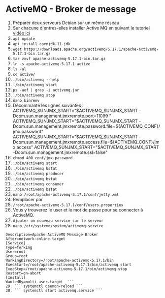 # ActiveMQ - Broker de message

1. Préparer deux serveurs Debian sur un même réseau.  
2. Sur chacune d'entres-elles installer Active MQ en suivant le tutoriel [vidéo ici](https://www.youtube.com/watch?v=DiOEbxZuZLQ)  
3. ``` apt update ```   
4. ```apt install openjdk-11-jdk ```  
5. ``` wget https://downloads.apache.org/activemq/5.17.1/apache-activemq-5.17.1-bin.tar.gz ```  
6. ``` tar zxvf apache-activemq-5.17.1-bin.tar.gz ```  
7. ``` ln -s apache-activemq-5.17.1 active ```  
8. ``` ls -al ```  
9. ``` cd active/ ```  
10. ``` ./bin/activemq --help ```   
11. ``` ./bin/activemq start ```  
12. ``` ps -aef | grep -i activemq.jar ```  
13. ``` ./bin/activemq stop ```  
14. ``` nano bin/env ```  
15. Décommanté les lignes suivantes :  
ACTIVEMQ_SUNJMX_START="$ACTIVEMQ_SUNJMX_START -Dcom.sun.management.jmxremote.port=11099 "  
ACTIVEMQ_SUNJMX_START="$ACTIVEMQ_SUNJMX_START -Dcom.sun.management.jmxremote.password.file=${ACTIVEMQ_CONF}/jmx.password"     
ACTIVEMQ_SUNJMX_START="$ACTIVEMQ_SUNJMX_START -Dcom.sun.management.jmxremote.access.file=${ACTIVEMQ_CONF}/jmx.access"     
ACTIVEMQ_SUNJMX_START="$ACTIVEMQ_SUNJMX_START -Dcom.sun.management.jmxremote.ssl=false"  
16. ``` chmod 400 conf/jmx.password ```
17. ``` ./bin/activemq start ```  
18. ``` ./bin/activemq bstat ```  
19. ``` ./bin/activemq producer ```  
20. ``` ./bin/activemq bstat ```  
21. ``` ./bin/activemq consumer ```  
22. ``` ./bin/activemq bstat ```  
23. ``` nano /root/apache-activemq-5.17.1/conf/jetty.xml ```  
24. Remplacer  <property name="host" value="**127.0.0.1**"/> par  <property name="host" value="**0.0.0.0**"/>
25. ``` /root/apache-activemq-5.17.1/conf/users.properties ```
26. Vous y trouverez le user et le mot de passe pour se connecter à ActiveMQ.
27. ``` Ajouter un nouveau service sur le serveur ```
28. ``` nano /etc/systemd/system/activemq.service ```
``` [Unit]  
Description=Apache ActiveMQ Message Broker  
After=network-online.target  
[Service]  
Type=forking  
User=root  
Group=root  
WorkingDirectory=/root/apache-activemq-5.17.1/bin  
ExecStart=/root/apache-activemq-5.17.1/bin/activemq start  
ExecStop=/root/apache-activemq-5.17.1/bin/activemq stop  
Restart=on-abort  
[Install]  
WantedBy=multi-user.target  ```
29. ``` systemctl daemon-reload ```  
30. ``` systemctl start activemq.service ```  
